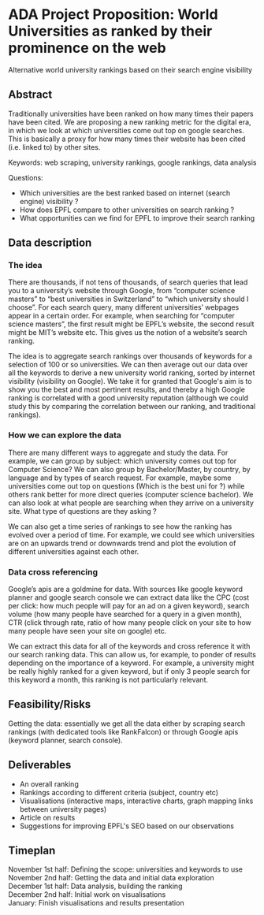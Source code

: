# ADA Project Proposition: World Universities as ranked by their prominence on the web
Alternative world university rankings based on their search engine visibility

## Abstract 
Traditionally universities have been ranked on how many times their papers have been cited. We are proposing a new ranking metric for the digital era, in which we look at which universities come out top on google searches. This is basically a proxy for how many times their website has been cited (i.e. linked to) by other sites. 

Keywords: web scraping, university rankings, google rankings, data analysis

Questions:
-	Which universities are the best ranked based on internet (search engine) visibility ?
-	How does EPFL compare to other universities on search ranking ? 
-	What opportunities can we find for EPFL to improve their search ranking

## Data description

### The idea

There are thousands, if not tens of thousands, of search queries that lead you to a university’s website through Google, from “computer science masters” to “best universities in Switzerland” to “which university should I choose”. 
For each search query, many different universities’ webpages appear in a certain order. For example, when searching for “computer science masters”, the first result might be EPFL’s website, the second result might be MIT’s website etc. This gives us the notion of a website’s search ranking.

The idea is to aggregate search rankings over thousands of keywords for a selection of 100 or so universities. We can then average out our data over all the keywords to derive a new university world ranking, sorted by internet visibility (visibility on Google). We take it for granted that Google's aim is to show you the best and most pertinent results, and thereby a high Google ranking is correlated with a good university reputation (although we could study this by comparing the correlation between our ranking, and traditional rankings).

### How we can explore the data

There are many different ways to aggregate and study the data. For example, we can group by subject: which university comes out top for Computer Science? We can also group by Bachelor/Master, by country, by language and by types of search request. For example, maybe some universities come out top on questions (Which is the best uni for <subject>?) while others rank better for more direct queries (computer science bachelor). We can also look at what people are searching when they arrive on a university site. What type of questions are they asking ?

We can also get a time series of rankings to see how the ranking has evolved over a period of time. For example, we could see which universities are on an upwards trend or downwards trend and plot the evolution of different universities against each other.

### Data cross referencing

Google’s apis are a goldmine for data. With sources like google keyword planner and google search console we can extract data like the CPC (cost per click: how much people will pay for an ad on a given keyword), search volume (how many people have searched for a query in a given month), CTR (click through rate, ratio of how many people click on your site to how many people have seen your site on google) etc.

We can extract this data for all of the keywords and cross reference it with our search ranking data. This can allow us, for example, to ponder of results depending on the importance of a keyword. For example, a university might be really highly ranked for a given keyword, but if only 3 people search for this keyword a month, this ranking is not particularly relevant.


## Feasibility/Risks

Getting the data: essentially we get all the data either by scraping search rankings (with dedicated tools like RankFalcon) or through Google apis (keyword planner, search console).

## Deliverables

- An overall ranking
- Rankings according to different criteria (subject, country etc)
- Visualisations (interactive maps, interactive charts, graph mapping links between university pages)
- Article on results
- Suggestions for improving EPFL's SEO based on our observations

## Timeplan

November 1st half: Defining the scope: universities and keywords to use  
November 2nd half: Getting the data and initial data exploration  
December 1st half: Data analysis, building the ranking   
December 2nd half: Initial work on visualisations  
January: Finish visualisations and results presentation  
